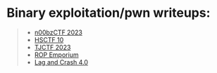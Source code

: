 # Binary exploitation/pwn writeups:

> - [n00bzCTF 2023](n00bzCTF-2023)
> - [HSCTF 10](HSCTF-10)
> - [TJCTF 2023](TJCTF-2023)
> - [ROP Emporium](ROP-emporium)
> - [Lag and Crash 4.0](Lag-and-Crash-4.0.md)
